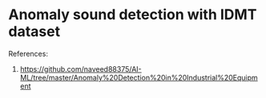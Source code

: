 # Anomaly sound detection with IDMT dataset

References:  

1. <https://github.com/naveed88375/AI-ML/tree/master/Anomaly%20Detection%20in%20Industrial%20Equipment>

